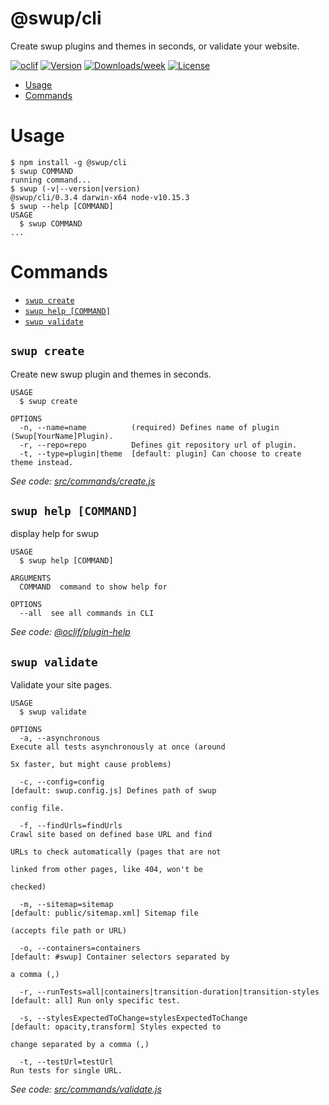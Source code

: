 @swup/cli
=========

Create swup plugins and themes in seconds, or validate your website.

[![oclif](https://img.shields.io/badge/cli-oclif-brightgreen.svg)](https://oclif.io)
[![Version](https://img.shields.io/npm/v/@swup/cli.svg)](https://npmjs.org/package/@swup/cli)
[![Downloads/week](https://img.shields.io/npm/dw/@swup/cli.svg)](https://npmjs.org/package/@swup/cli)
[![License](https://img.shields.io/npm/l/@swup/cli.svg)](https://github.com/gmrchk/cli/blob/master/package.json)

<!-- toc -->
* [Usage](#usage)
* [Commands](#commands)
<!-- tocstop -->
# Usage
<!-- usage -->
```sh-session
$ npm install -g @swup/cli
$ swup COMMAND
running command...
$ swup (-v|--version|version)
@swup/cli/0.3.4 darwin-x64 node-v10.15.3
$ swup --help [COMMAND]
USAGE
  $ swup COMMAND
...
```
<!-- usagestop -->
# Commands
<!-- commands -->
* [`swup create`](#swup-create)
* [`swup help [COMMAND]`](#swup-help-command)
* [`swup validate`](#swup-validate)

## `swup create`

Create new swup plugin and themes in seconds.

```
USAGE
  $ swup create

OPTIONS
  -n, --name=name          (required) Defines name of plugin (Swup[YourName]Plugin).
  -r, --repo=repo          Defines git repository url of plugin.
  -t, --type=plugin|theme  [default: plugin] Can choose to create theme instead.
```

_See code: [src/commands/create.js](https://github.com/swup/cli/blob/v0.3.4/src/commands/create.js)_

## `swup help [COMMAND]`

display help for swup

```
USAGE
  $ swup help [COMMAND]

ARGUMENTS
  COMMAND  command to show help for

OPTIONS
  --all  see all commands in CLI
```

_See code: [@oclif/plugin-help](https://github.com/oclif/plugin-help/blob/v2.1.6/src/commands/help.ts)_

## `swup validate`

Validate your site pages.

```
USAGE
  $ swup validate

OPTIONS
  -a, --asynchronous                                                   Execute all tests asynchronously at once (around
                                                                       5x faster, but might cause problems)

  -c, --config=config                                                  [default: swup.config.js] Defines path of swup
                                                                       config file.

  -f, --findUrls=findUrls                                              Crawl site based on defined base URL and find
                                                                       URLs to check automatically (pages that are not
                                                                       linked from other pages, like 404, won't be
                                                                       checked)

  -m, --sitemap=sitemap                                                [default: public/sitemap.xml] Sitemap file
                                                                       (accepts file path or URL)

  -o, --containers=containers                                          [default: #swup] Container selectors separated by
                                                                       a comma (,)

  -r, --runTests=all|containers|transition-duration|transition-styles  [default: all] Run only specific test.

  -s, --stylesExpectedToChange=stylesExpectedToChange                  [default: opacity,transform] Styles expected to
                                                                       change separated by a comma (,)

  -t, --testUrl=testUrl                                                Run tests for single URL.
```

_See code: [src/commands/validate.js](https://github.com/swup/cli/blob/v0.3.4/src/commands/validate.js)_
<!-- commandsstop -->

